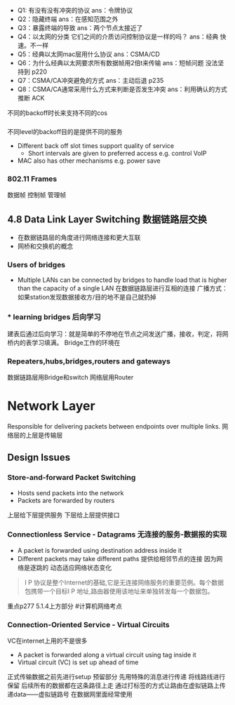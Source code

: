 
- Q1: 有没有没有冲突的协议 
ans：令牌协议
- Q2：隐藏终端
ans：在感知范围之外
- Q3：暴露终端的导致
ans：两个节点太接近了
- Q4：以太网的分类 它们之间的介质访问控制协议是一样的吗？
ans：经典 快速。不一样
- Q5：经典以太网mac层用什么协议
ans：CSMA/CD
- Q6：为什么经典以太网要求所有数据帧用2倍t来传输
ans：短帧问题 没法坚持到 p220
- Q7：CSMA/CA冲突避免的方式
ans：主动后退 p235
- Q8：CSMA/CA通常采用什么方式来判断是否发生冲突
ans：利用确认的方式推断 ACK

不同的backoff时长来支持不同的cos

### 
不同level的backoff目的是提供不同的服务
- Different back off slot times support quality of service
	- Short intervals are given to preferred access e.g. control VoIP
- MAC also has other mechanisms e.g. power save


### 802.11 Frames
数据帧 控制帧 管理帧 


## 4.8 Data Link Layer Switching  数据链路层交换
- 在数据链路层的角度进行网络连接和更大互联
- 网桥和交换机的概念
### Users of bridges
- Multiple LANs can be connected by bridges to handle load that is higher than the capacity of a single LAN
在数据链路层进行互相的连接
广播方式：如果station发现数据接收方/目的地不是自己就扔掉 

### * learning bridges 后向学习 
建表后通过后向学习：就是简单的不停地在节点之间发送广播，接收，判定，将网桥内的表学习填满。
Bridge工作的环境在

### Repeaters,hubs,bridges,routers and gateways
数据链路层用Bridge和switch
网络层用Router



# Network Layer
Responsible for delivering packets between endpoints over multiple links.
网络层的上层是传输层

## Design Issues

### Store-and-forward Packet Switching
- Hosts send packets into the network
- Packets are forwarded by routers

上层给下层提供服务
下层给上层提供接口

### Connectionless Service - Datagrams 无连接的服务-数据报的实现
- A packet is forwarded using destination address inside it
- Different packets may take different paths
提供给相邻节点的连接 因为网络是逐跳的
动态适应网络状态变化
> I P 协议是整个Internet的基础,它是无连接网络服务的重要范例。每个数据包携带一个目标I P 地址,路由器使用该地址来单独转发每一个数据包。

重点p277 5.1.4上方部分 #计算机网络考点 

### Connection-Oriented Service - Virtual Circuits
VC在internet上用的不是很多
- A packet is forwarded along a virtual circuit using tag inside it
- Virtual circuit (VC) is set up ahead of time

正式传输数据之前先进行setup 预留部分
先用特殊的消息进行传递 将线路线进行保留 后续所有的数据都在这条路径上走
通过打标签的方式让路由在虚拟链路上传递data——虚拟链路号
在数据网里面经常使用



